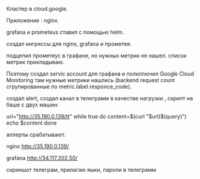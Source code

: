 Кластер в cloud.google.

Приложение : nginx.

grafana и prometeus ставил с помощью helm.

создал ингрессы для nginx, grafana и прометея.

подцепил прометеус в графане, но нужных метрик не нашел.
список метрик прикладываю.

Поэтому создал  servic account для графана и полкллючил Google Cloud Monitoring
там нужные метрики нашлись (backend request count сгрупированные по metric.label.responce_code).

создал alert, создал канал в телеграмм 
в качестве нагрузки , скрипт на баше с двух машин:

url="http://35.190.0.139/tt"
while true
do content=$(curl "$url)$(query)")
  echo $content
done  

аллерты срабатывают.



nginx
http://35.190.0.139/

grafana
http://34.117.202.50/

скриншот телеграм, прилагаю
яыки, пароли в телеграмм

